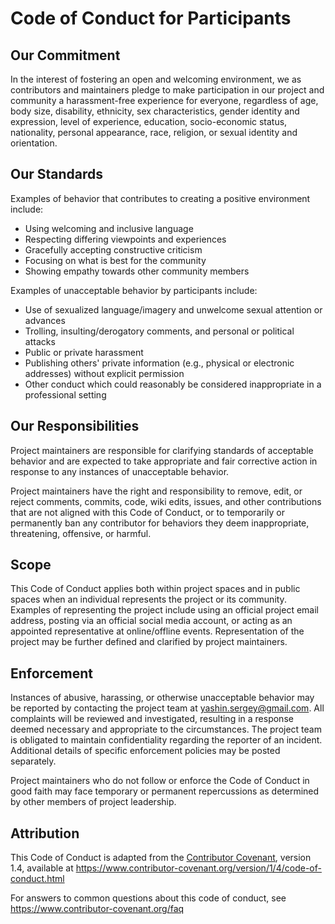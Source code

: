 # Code of Conduct for Participants

## Our Commitment

In the interest of fostering an open and welcoming environment, we as contributors and maintainers pledge to make participation in our project and community a harassment-free experience for everyone, regardless of age, body size, disability, ethnicity, sex characteristics, gender identity and expression, level of experience, education, socio-economic status, nationality, personal appearance, race, religion, or sexual identity and orientation.

## Our Standards

Examples of behavior that contributes to creating a positive environment include:

* Using welcoming and inclusive language
* Respecting differing viewpoints and experiences
* Gracefully accepting constructive criticism
* Focusing on what is best for the community
* Showing empathy towards other community members

Examples of unacceptable behavior by participants include:

* Use of sexualized language/imagery and unwelcome sexual attention or advances
* Trolling, insulting/derogatory comments, and personal or political attacks
* Public or private harassment
* Publishing others' private information (e.g., physical or electronic addresses) without explicit permission
* Other conduct which could reasonably be considered inappropriate in a professional setting

## Our Responsibilities

Project maintainers are responsible for clarifying standards of acceptable behavior and are expected to take appropriate and fair corrective action in response to any instances of unacceptable behavior.

Project maintainers have the right and responsibility to remove, edit, or reject comments, commits, code, wiki edits, issues, and other contributions that are not aligned with this Code of Conduct, or to temporarily or permanently ban any contributor for behaviors they deem inappropriate, threatening, offensive, or harmful.

## Scope

This Code of Conduct applies both within project spaces and in public spaces when an individual represents the project or its community. Examples of representing the project include using an official project email address, posting via an official social media account, or acting as an appointed representative at online/offline events. Representation of the project may be further defined and clarified by project maintainers.

## Enforcement

Instances of abusive, harassing, or otherwise unacceptable behavior may be reported by contacting the project team at yashin.sergey@gmail.com. All complaints will be reviewed and investigated, resulting in a response deemed necessary and appropriate to the circumstances. The project team is obligated to maintain confidentiality regarding the reporter of an incident. Additional details of specific enforcement policies may be posted separately.

Project maintainers who do not follow or enforce the Code of Conduct in good faith may face temporary or permanent repercussions as determined by other members of project leadership.

## Attribution

This Code of Conduct is adapted from the [Contributor Covenant](https://www.contributor-covenant.org), version 1.4,
available at https://www.contributor-covenant.org/version/1/4/code-of-conduct.html

For answers to common questions about this code of conduct, see https://www.contributor-covenant.org/faq
